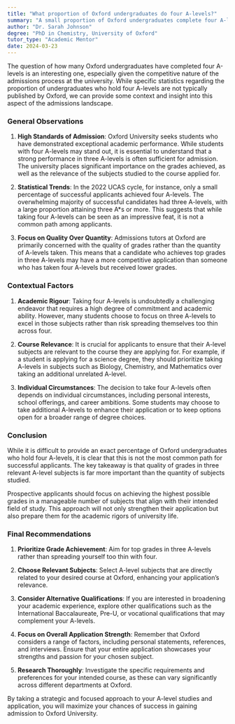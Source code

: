 ```yaml
---
title: "What proportion of Oxford undergraduates do four A-levels?"
summary: "A small proportion of Oxford undergraduates complete four A-levels, but strong performance in three A-levels is usually adequate for admission."
author: "Dr. Sarah Johnson"
degree: "PhD in Chemistry, University of Oxford"
tutor_type: "Academic Mentor"
date: 2024-03-23
---
```


The question of how many Oxford undergraduates have completed four A-levels is an interesting one, especially given the competitive nature of the admissions process at the university. While specific statistics regarding the proportion of undergraduates who hold four A-levels are not typically published by Oxford, we can provide some context and insight into this aspect of the admissions landscape.

### General Observations

1. **High Standards of Admission**: Oxford University seeks students who have demonstrated exceptional academic performance. While students with four A-levels may stand out, it is essential to understand that a strong performance in three A-levels is often sufficient for admission. The university places significant importance on the grades achieved, as well as the relevance of the subjects studied to the course applied for.

2. **Statistical Trends**: In the 2022 UCAS cycle, for instance, only a small percentage of successful applicants achieved four A-levels. The overwhelming majority of successful candidates had three A-levels, with a large proportion attaining three A*s or more. This suggests that while taking four A-levels can be seen as an impressive feat, it is not a common path among applicants.

3. **Focus on Quality Over Quantity**: Admissions tutors at Oxford are primarily concerned with the quality of grades rather than the quantity of A-levels taken. This means that a candidate who achieves top grades in three A-levels may have a more competitive application than someone who has taken four A-levels but received lower grades.

### Contextual Factors

1. **Academic Rigour**: Taking four A-levels is undoubtedly a challenging endeavor that requires a high degree of commitment and academic ability. However, many students choose to focus on three A-levels to excel in those subjects rather than risk spreading themselves too thin across four.

2. **Course Relevance**: It is crucial for applicants to ensure that their A-level subjects are relevant to the course they are applying for. For example, if a student is applying for a science degree, they should prioritize taking A-levels in subjects such as Biology, Chemistry, and Mathematics over taking an additional unrelated A-level.

3. **Individual Circumstances**: The decision to take four A-levels often depends on individual circumstances, including personal interests, school offerings, and career ambitions. Some students may choose to take additional A-levels to enhance their application or to keep options open for a broader range of degree choices.

### Conclusion

While it is difficult to provide an exact percentage of Oxford undergraduates who hold four A-levels, it is clear that this is not the most common path for successful applicants. The key takeaway is that quality of grades in three relevant A-level subjects is far more important than the quantity of subjects studied. 

Prospective applicants should focus on achieving the highest possible grades in a manageable number of subjects that align with their intended field of study. This approach will not only strengthen their application but also prepare them for the academic rigors of university life.

### Final Recommendations

1. **Prioritize Grade Achievement**: Aim for top grades in three A-levels rather than spreading yourself too thin with four.
   
2. **Choose Relevant Subjects**: Select A-level subjects that are directly related to your desired course at Oxford, enhancing your application’s relevance.

3. **Consider Alternative Qualifications**: If you are interested in broadening your academic experience, explore other qualifications such as the International Baccalaureate, Pre-U, or vocational qualifications that may complement your A-levels.

4. **Focus on Overall Application Strength**: Remember that Oxford considers a range of factors, including personal statements, references, and interviews. Ensure that your entire application showcases your strengths and passion for your chosen subject.

5. **Research Thoroughly**: Investigate the specific requirements and preferences for your intended course, as these can vary significantly across different departments at Oxford.

By taking a strategic and focused approach to your A-level studies and application, you will maximize your chances of success in gaining admission to Oxford University.
    